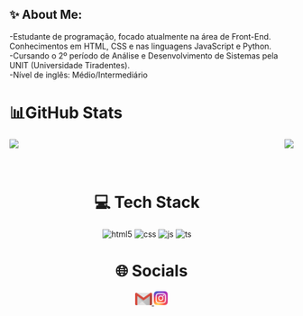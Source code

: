 ## ✨ About Me:
-Estudante de programação, focado atualmente na área de Front-End. Conhecimentos em HTML, CSS e nas linguagens JavaScript e Python. <br> 
-Cursando o 2º período de Análise e Desenvolvimento de Sistemas pela UNIT (Universidade Tiradentes). <br> 
-Nível de inglês: Médio/Intermediário


# 📊GitHub Stats
<div>
  
  <img  height="180em" src="https://github-readme-stats.vercel.app/api?username=EduuardoLS&show_icons=true&theme=great-gatsby&include_all_commits=true&count_private=true"/>
  <img align="right" height="180em" src="https://github-readme-stats.vercel.app/api/top-langs/?username=EduuardoLS&layout=compact&langs_count=16&theme=great-gatsby"/>
</div>
<br>

<div  align="center"> 
  <div style="display: inline_block"><br>
    <h1 align="center">💻 Tech Stack</h1>
  <img align="center" alt="html5" src="https://img.shields.io/badge/HTML5-E34F26?style=for-the-badge&logo=html5&logoColor=white" />
  <img align="center" alt="css" src="https://img.shields.io/badge/CSS3-1572B6?style=for-the-badge&logo=css3&logoColor=white" />
  <img align="center" alt="js" src="https://img.shields.io/badge/JavaScript-F7DF1E?style=for-the-badge&logo=javascript&logoColor=black" />
  <img align="center" alt="ts" src="https://img.shields.io/badge/Python-3776AB?style=for-the-badge&logo=python&logoColor=white" /> 
   </div>



   <h1 align="center">🌐 Socials</h1>
    <a href = "mailto: eduuardolima2005@gmail.com">
      <img width="30" src="gmail.svg">
    </a>
    </a>
    <a href = "https://www.instagram.com/eduuardo_ls/">
      <img width="25" src="instagram.png">
    </a>
</div>

